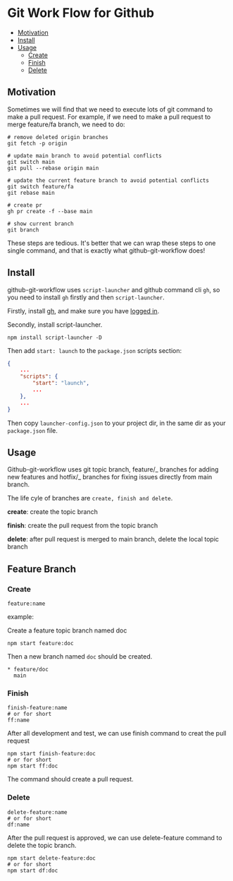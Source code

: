 # Git Work Flow for Github

- [Motivation](#motivation)
- [Install](#install)
- [Usage](#usage)
  - [Create](#create)
  - [Finish](#finish)
  - [Delete](#delete)

## Motivation

Sometimes we will find that we need to execute lots of git command to make a pull request. For example, if we need to make a pull request to merge feature/fa branch, we need to do:

```shell
# remove deleted origin branches
git fetch -p origin

# update main branch to avoid potential conflicts
git switch main
git pull --rebase origin main

# update the current feature branch to avoid potential conflicts
git switch feature/fa
git rebase main

# create pr
gh pr create -f --base main

# show current branch
git branch
```

These steps are tedious. It's better that we can wrap these steps to one single command, and that is exactly what github-git-workflow does!

## Install

github-git-workflow uses `script-launcher` and github command cli `gh`, so you need to install `gh` firstly and then `script-launcher`.

Firstly, install [gh](https://github.com/cli/cli), and make sure you have [logged in](https://cli.github.com/manual/).

Secondly, install script-launcher.

```shell
npm install script-launcher -D
```

Then add `start: launch` to the `package.json` scripts section:

```json
{
    ...
    "scripts": {
        "start": "launch",
        ...
    },
    ...
}
```

Then copy `launcher-config.json` to your project dir, in the same dir as your `package.json` file.

## Usage

Github-git-workflow uses git topic branch, feature/_ branches for adding new features and hotfix/_ branches for fixing issues directly from main branch.

The life cyle of branches are `create, finish and delete`.

**create**: create the topic branch

**finish**: create the pull request from the topic branch

**delete**: after pull request is merged to main branch, delete the local topic branch

## Feature Branch

### Create

```shell
feature:name
```

example:

Create a feature topic branch named doc

```shell
npm start feature:doc
```

Then a new branch named `doc` should be created.

```shell
* feature/doc
  main
```

### Finish

```shell
finish-feature:name
# or for short
ff:name
```

After all development and test, we can use finish command to creat the pull request

```shell
npm start finish-feature:doc
# or for short
npm start ff:doc
```

The command should create a pull request.

### Delete

```shell
delete-feature:name
# or for short
df:name
```

After the pull request is approved, we can use delete-feature command to delete the topic branch.

```shell
npm start delete-feature:doc
# or for short
npm start df:doc
```
